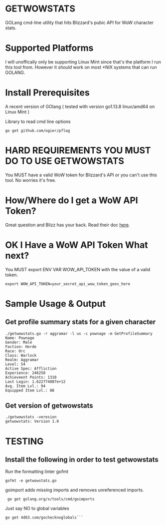 # GETWOWSTATS
GOLang cmd-line utility that hits Blizzard's pubic API for WoW character stats.

# Supported Platforms
I will unoffically only be supporting Linux Mint since that's the platform I run this tool from.
However it _should_ work on most *NIX systems that can run GOLANG.

# Install Prerequisites
A recent version of GOlang ( tested with version go1.13.8 linux/amd64 on Linux Mint )

Library to read cmd line options
```
go get github.com/ogier/pflag
```

# HARD REQUIREMENTS YOU MUST DO TO USE GETWOWSTATS
You MUST have a valid WoW token for Blizzard's API or you can't use this tool. No worries it's free.

# How/Where do I get a WoW API Token?
Great question and Blizz has your back. Read their doc [here](https://develop.battle.net/documentation/guides/getting-started).

# OK I Have a WoW API Token What next?
You MUST export ENV VAR WOW_API_TOKEN with the value of a valid token.
```
export WOW_API_TOKEN=your_secret_api_wow_token_goes_here
```

# Sample Usage & Output

## Get profile summary stats for a given character
```
./getwowstats.go -r aggramar -l us -c pownage -m GetProfileSummary
Name: Pownage
Gender: Male
Faction: Horde
Race: Orc
Class: Warlock
Realm: Aggramar
Level: 54
Active Spec: Affliction
Experience: 246258
Achieveent Points: 1310
Last Login: 1.622774087e+12
Avg. Item Lvl.: 94
Equipped Item Lvl.: 88
```
## Get version of getwowstats
```
./getwowstats -veresion
getwowstats: Version 1.0
```
# TESTING

## Install the following in order to test getwowstats
Run the formatting linter gofmt
```
gofmt -e getwowstats.go
```

goimport adds missing imports and removes unreferenced imports.
```
 go get golang.org/x/tools/cmd/goimports
```

Just say NO to global variables
```
go get 4d63.com/gochecknoglobals```